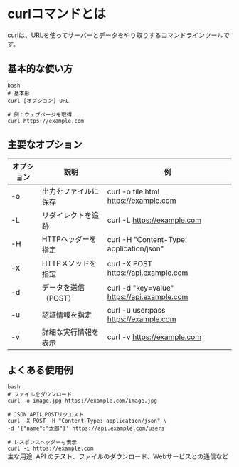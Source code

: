 # **curlコマンドとは**

curlは、URLを使ってサーバーとデータをやり取りするコマンドラインツールです。

## **基本的な使い方**

`bash`  
`# 基本形`  
`curl [オプション] URL`

`# 例：ウェブページを取得`  
`curl https://example.com`

## **主要なオプション**

| オプション | 説明 | 例 |
| ----- | ----- | ----- |
| \-o | 出力をファイルに保存 | curl \-o file.html https://example.com |
| \-L | リダイレクトを追跡 | curl \-L https://example.com |
| \-H | HTTPヘッダーを指定 | curl \-H "Content-Type: application/json" |
| \-X | HTTPメソッドを指定 | curl \-X POST https://api.example.com |
| \-d | データを送信（POST） | curl \-d "key=value" https://api.example.com |
| \-u | 認証情報を指定 | curl \-u user:pass https://example.com |
| \-v | 詳細な実行情報を表示 | curl \-v https://example.com |

## **よくある使用例**

`bash`  
`# ファイルをダウンロード`  
`curl -o image.jpg https://example.com/image.jpg`

`# JSON APIにPOSTリクエスト`  
`curl -X POST -H "Content-Type: application/json" \`  
     `-d '{"name":"太郎"}' https://api.example.com/users`

`# レスポンスヘッダーも表示`  
`curl -i https://example.com`  
主な用途: API のテスト、ファイルのダウンロード、Webサービスとの通信など  
